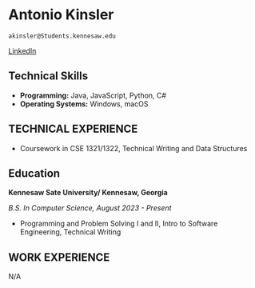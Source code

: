 # Antonio Kinsler

```
akinsler@Students.kennesaw.edu
```


[LinkedIn](https://www.linkedin.com/in/antonio-kinsler-a88427237/)


## Technical Skills

- **Programming:** Java, JavaScript, Python, C#
- **Operating Systems:** Windows, macOS

## TECHNICAL EXPERIENCE

- Coursework in CSE 1321/1322, Technical Writing and Data Structures

## Education

**Kennesaw Sate University/ Kennesaw, Georgia**

_B.S. In Computer Science, August 2023 - Present_

- Programming and Problem Solving I and II, Intro to Software Engineering, Technical Writing

## WORK EXPERIENCE

N/A
